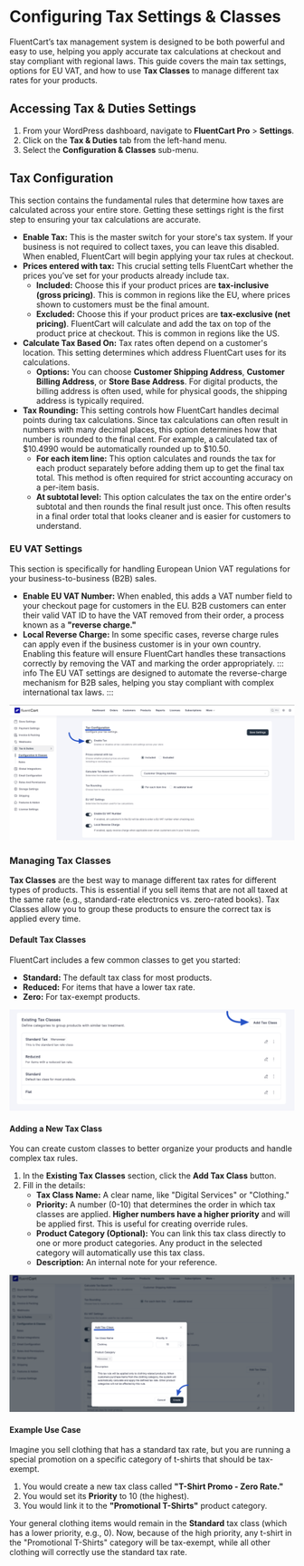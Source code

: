 # Configuring Tax Settings & Classes

FluentCart’s tax management system is designed to be both powerful and easy to use, helping you apply accurate tax calculations at checkout and stay compliant with regional laws. This guide covers the main tax settings, options for EU VAT, and how to use **Tax Classes** to manage different tax rates for your products.

## Accessing Tax & Duties Settings

1.  From your WordPress dashboard, navigate to **FluentCart Pro** > **Settings**.
2.  Click on the **Tax & Duties** tab from the left-hand menu.
3.  Select the **Configuration & Classes** sub-menu.

## Tax Configuration

This section contains the fundamental rules that determine how taxes are calculated across your entire store. Getting these settings right is the first step to ensuring your tax calculations are accurate.

* **Enable Tax:** This is the master switch for your store's tax system. If your business is not required to collect taxes, you can leave this disabled. When enabled, FluentCart will begin applying your tax rules at checkout.
* **Prices entered with tax:** This crucial setting tells FluentCart whether the prices you’ve set for your products already include tax.
    * **Included:** Choose this if your product prices are **tax-inclusive (gross pricing)**. This is common in regions like the EU, where prices shown to customers must be the final amount.
    * **Excluded:** Choose this if your product prices are **tax-exclusive (net pricing)**. FluentCart will calculate and add the tax on top of the product price at checkout. This is common in regions like the US.
* **Calculate Tax Based On:** Tax rates often depend on a customer's location. This setting determines which address FluentCart uses for its calculations.
    * **Options:** You can choose **Customer Shipping Address**, **Customer Billing Address**, or **Store Base Address**. For digital products, the billing address is often used, while for physical goods, the shipping address is typically required.
* **Tax Rounding:**
    This setting controls how FluentCart handles decimal points during tax calculations. Since tax calculations can often result in numbers with many decimal places, this option determines how that number is rounded to the final cent. For example, a calculated tax of $10.4990 would be automatically rounded up to $10.50.
    * **For each item line:** This option calculates and rounds the tax for each product separately before adding them up to get the final tax total. This method is often required for strict accounting accuracy on a per-item basis.
    * **At subtotal level:** This option calculates the tax on the entire order's subtotal and then rounds the final result just once. This often results in a final order total that looks cleaner and is easier for customers to understand.

### EU VAT Settings

This section is specifically for handling European Union VAT regulations for your business-to-business (B2B) sales.

* **Enable EU VAT Number:** When enabled, this adds a VAT number field to your checkout page for customers in the EU. B2B customers can enter their valid VAT ID to have the VAT removed from their order, a process known as a **"reverse charge."**
* **Local Reverse Charge:** In some specific cases, reverse charge rules can apply even if the business customer is in your own country. Enabling this feature will ensure FluentCart handles these transactions correctly by removing the VAT and marking the order appropriately.
::: info
The EU VAT settings are designed to automate the reverse-charge mechanism for B2B sales, helping you stay compliant with complex international tax laws.
:::

![Configuration and Classes](/guide/public/images/tax/configuration-classes/configuration-classes-1.png)

### Managing Tax Classes

**Tax Classes** are the best way to manage different tax rates for different types of products. This is essential if you sell items that are not all taxed at the same rate (e.g., standard-rate electronics vs. zero-rated books). Tax Classes allow you to group these products to ensure the correct tax is applied every time.

#### Default Tax Classes

FluentCart includes a few common classes to get you started:

* **Standard:** The default tax class for most products.
* **Reduced:** For items that have a lower tax rate.
* **Zero:** For tax-exempt products.

![Configuration and Classes](/guide/public/images/tax/configuration-classes/configuration-classes-2.png)

#### Adding a New Tax Class

You can create custom classes to better organize your products and handle complex tax rules.

1.  In the **Existing Tax Classes** section, click the **Add Tax Class** button.
2.  Fill in the details:
    * **Tax Class Name:** A clear name, like "Digital Services" or "Clothing."
    * **Priority:** A number (0-10) that determines the order in which tax classes are applied. **Higher numbers have a higher priority** and will be applied first. This is useful for creating override rules.
    * **Product Category (Optional):** You can link this tax class directly to one or more product categories. Any product in the selected category will automatically use this tax class.
    * **Description:** An internal note for your reference.

![Configuration and Classes](/guide/public/images/tax/configuration-classes/configuration-classes-3.png)

#### Example Use Case

Imagine you sell clothing that has a standard tax rate, but you are running a special promotion on a specific category of t-shirts that should be tax-exempt.

1.  You would create a new tax class called **"T-Shirt Promo - Zero Rate."**
2.  You would set its **Priority** to 10 (the highest).
3.  You would link it to the **"Promotional T-Shirts"** product category.

Your general clothing items would remain in the **Standard** tax class (which has a lower priority, e.g., 0). Now, because of the high priority, any t-shirt in the "Promotional T-Shirts" category will be tax-exempt, while all other clothing will correctly use the standard tax rate.